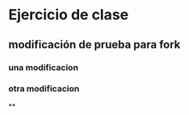 # Ejercicio de clase

## modificación de prueba para fork

### una modificacion

### otra modificacion
**
